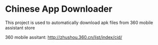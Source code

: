 # Chinese App Downloader
This project is used to automatically download apk files from 360 mobile assistant store

360 mobile assitant: http://zhushou.360.cn/list/index/cid/
